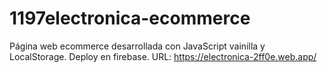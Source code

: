 # 1197electronica-ecommerce
Página web ecommerce desarrollada con JavaScript vainilla y LocalStorage. 
Deploy en firebase. URL: https://electronica-2ff0e.web.app/
